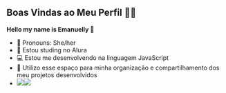 ## Boas Vindas ao Meu Perfil 🦊💗

__Hello my name is Emanuelly 🍒__

- 💌 Pronouns: She/her
- 🌱 Estou studing no Alura
- 💻 Estou me desenvolvendo na linguagem JavaScript
- 🔭 Utilizo esse espaço para minha organização e compartilhamento dos meu projetos desenvolvidos
- ![](https://media.tenor.com/ChygfrEtRdcAAAAj/hinatinha.gif)![](link) 
